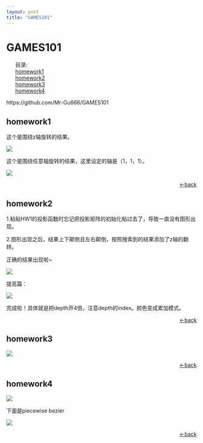 ```yaml
---
layout: post
title: "GAMES101"
---
```


# GAMES101

<ul>
    <a name="catalogue">目录:</a></br>
	<a href="#HW1">homework1</a></br>
	<a href="#HW2">homework2</a></br>
	<a href="#HW3">homework3</a></br>
	<a href="#HW4">homework4</a></br>
</ul>
https://github.com/Mr-Gu666/GAMES101

## <a name="HW1">homework1</a>

这个是围绕z轴旋转的结果。

![](../video_and_gif/GAMES101_HW1.gif)

这个是围绕任意轴旋转的结果，这里设定的轴是（1，1，1）。

![](../video_and_gif/GAMES101_HW1_2.gif)

<p style="text-align:right"><a href="#catalogue"><-back</a></p>

## <a name="HW2">homework2</a>

1.粘贴HW1的投影函数时忘记把投影矩阵的初始化粘过去了，导致一直没有图形出现。

2.图形出现之后，结果上下颠倒且左右颠倒，按照搜索到的结果添加了z轴的翻转。

正确的结果出现啦~

![](..\video_and_gif\GAMES101_HW2.jpg)

提高篇：

![](..\video_and_gif\GAMES101_HW2_2.jpg)

完成啦！具体就是把depth开4倍，注意depth的index。颜色变成累加模式。

<p style="text-align:right"><a href="#catalogue"><-back</a></p>

## <a name="HW3">homework3</a>

![](..\video_and_gif\GAMES101_HW3.jpg)

<p style="text-align:right"><a href="#catalogue"><-back</a></p>

## <a name="HW4">homework4</a>

![](..\video_and_gif\GAMES101_HW4.jpg)

下面是piecewise bezier

![](..\video_and_gif\GAMES101_HW4_2.gif)

<p style="text-align:right"><a href="#catalogue"><-back</a></p>

